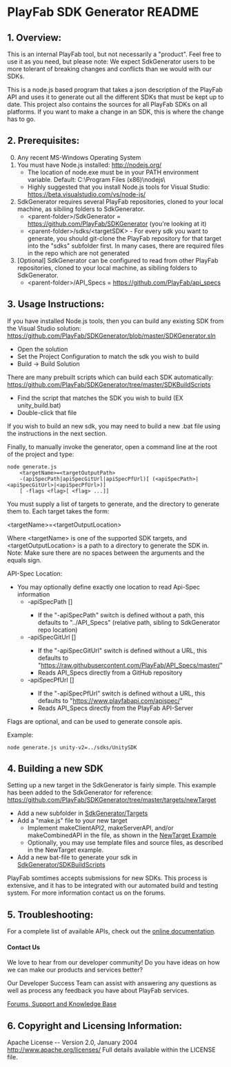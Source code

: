 # PlayFab SDK Generator README


## 1. Overview:

This is an internal PlayFab tool, but not necessarily a "product". Feel free to use it as you need, but please note: We expect SdkGenerator users to be more tolerant of breaking changes and conflicts than we would with our SDKs.

This is a node.js based program that takes a json description of the PlayFab API and uses it to generate out all the different SDKs that must be kept up to date. This project also contains the sources for all PlayFab SDKs on all platforms. If you want to make a change in an SDK, this is where the change has to go.


## 2. Prerequisites:

0. Any recent MS-Windows Operating System
1. You must have Node.js installed: http://nodejs.org/
    * The location of node.exe must be in your PATH environment variable.  Default: C:\Program Files (x86)\nodejs\
    * Highly suggested that you install Node.js tools for Visual Studio: https://beta.visualstudio.com/vs/node-js/
2. SdkGenerator requires several PlayFab repositories, cloned to your local machine, as sibiling folders to SdkGenerator.
    * &lt;parent-folder&gt;/SdkGenerator = https://github.com/PlayFab/SDKGenerator (you're looking at it)
    * &lt;parent-folder&gt;/sdks/&lt;targetSDK&gt; - For every sdk you want to generate, you should git-clone the PlayFab repository for that target into the "sdks" subfolder first.  In many cases, there are required files in the repo which are not generated
3. [Optional] SdkGenerator can be configured to read from other PlayFab repositories, cloned to your local machine, as sibiling folders to SdkGenerator.
    * &lt;parent-folder&gt;/API_Specs = https://github.com/PlayFab/api_specs
 

## 3. Usage Instructions:

If you have installed Node.js tools, then you can build any existing SDK from the Visual Studio solution: https://github.com/PlayFab/SDKGenerator/blob/master/SDKGenerator.sln
* Open the solution
* Set the Project Configuration to match the sdk you wish to build
* Build -&gt; Build Solution

There are many prebuilt scripts which can build each SDK automatically: https://github.com/PlayFab/SDKGenerator/tree/master/SDKBuildScripts
* Find the script that matches the SDK you wish to build (EX unity_build.bat)
* Double-click that file

If you wish to build an new sdk, you may need to build a new .bat file using the instructions in the next section.

Finally, to manually invoke the generator, open a command line at the root of the project and type:
```
node generate.js
    <targetName>=<targetOutputPath>
    -(apiSpecPath|apiSpecGitUrl|apiSpecPfUrl)[ (<apiSpecPath>|<apiSpecGitUrl>|<apiSpecPfUrl>)]
    [ -flags <flag>[ <flag> ...]]
```

You must supply a list of targets to generate, and the directory to generate them to. Each target takes the form:

&lt;targetName&gt;=&lt;targetOutputLocation&gt;

Where &lt;targetName&gt; is one of the supported SDK targets, and &lt;targetOutputLocation&gt; is a path to a directory to generate the SDK in. Note: Make sure there are no spaces between the arguments and the equals sign.

API-Spec Location:
* You may optionally define exactly one location to read Api-Spec information
  * -apiSpecPath [<apiSpecPath>]
    * If the "-apiSpecPath" switch is defined without a path, this defaults to "../API_Specs" (relative path, sibling to SdkGenerator repo location)
  * -apiSpecGitUrl [<apiSpecGitUrl>]
    * If the "-apiSpecGitUrl" switch is defined without a URL, this defaults to "https://raw.githubusercontent.com/PlayFab/API_Specs/master/"
    * Reads API_Specs directly from a GitHub repository
  * -apiSpecPfUrl [<apiSpecPfUrl>]
    * If the "-apiSpecPfUrl" switch is defined without a URL, this defaults to "https://www.playfabapi.com/apispec/"
    * Reads API_Specs directly from the PlayFab API-Server

Flags are optional, and can be used to generate console apis.

Example:

```
node generate.js unity-v2=../sdks/UnitySDK
```

## 4. Building a new SDK

Setting up a new target in the SdkGenerator is fairly simple.  This example has been added to the SdkGenerator for reference: https://github.com/PlayFab/SDKGenerator/tree/master/targets/newTarget
* Add a new subfolder in [SdkGenerator/Targets](https://github.com/PlayFab/SDKGenerator/tree/master/targets)
* Add a "make.js" file to your new target
  * Implement makeClientAPI2, makeServerAPI, and/or makeCombinedAPI in the file, as shown in the [NewTarget Example](https://github.com/PlayFab/SDKGenerator/blob/master/targets/newTarget/make.js)
  * Optionally, you may use template files and source files, as described in the NewTarget example.
* Add a new bat-file to generate your sdk in [SdkGenerator/SDKBuildScripts](https://github.com/PlayFab/SDKGenerator/tree/master/SDKBuildScripts)

PlayFab somtimes accepts submissions for new SDKs.  This process is extensive, and it has to be integrated with our automated build and testing system.  For more information contact us on the forums.


## 5. Troubleshooting:

For a complete list of available APIs, check out the [online documentation](http://api.playfab.com/Documentation/).

#### Contact Us
We love to hear from our developer community! 
Do you have ideas on how we can make our products and services better? 

Our Developer Success Team can assist with answering any questions as well as process any feedback you have about PlayFab services.

[Forums, Support and Knowledge Base](https://community.playfab.com/hc/en-us)


## 6. Copyright and Licensing Information:

  Apache License -- 
  Version 2.0, January 2004
  http://www.apache.org/licenses/
  Full details available within the LICENSE file.
